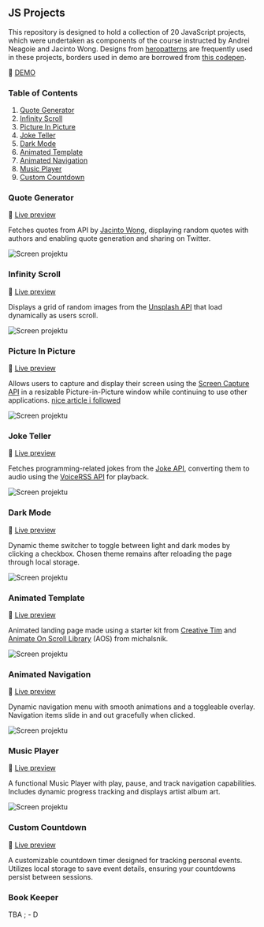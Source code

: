 ## JS Projects
This repository is designed to hold a collection of 20 JavaScript projects, which were undertaken as components of the course instructed by Andrei Neagoie and Jacinto Wong. Designs from [heropatterns](https://heropatterns.com) are frequently used in these projects, borders used in demo are borrowed from [this codepen](https://codepen.io/t_afif/pen/eYeqvMe).

:rocket: [DEMO](https://vermillion-puffpuff-312cf5.netlify.app)

### Table of Contents
1. [Quote Generator](#quote-generator)
2. [Infinity Scroll](#infinity-scroll)
3. [Picture In Picture](#picture-in-picture)
4. [Joke Teller](#joke-teller)
5. [Dark Mode](#dark-mode)
6. [Animated Template](#animated-template)
7. [Animated Navigation](#animated-navigation)
8. [Music Player](#music-player)
9. [Custom Countdown](#custom-countdown)


### Quote Generator

:rocket: [Live preview](https://vermillion-puffpuff-312cf5.netlify.app/01-quote-generator/)

Fetches quotes from API by [Jacinto Wong](https://github.com/JacintoDesign), displaying random quotes with authors and enabling quote generation and sharing on Twitter.

![Screen projektu](01-quote-generator/Quotes.png)

### Infinity Scroll

:rocket: [Live preview](https://vermillion-puffpuff-312cf5.netlify.app/02-infinity-scroll/)

Displays a grid of random images from the [Unsplash API](https://unsplash.com/developers) that load dynamically as users scroll.

![Screen projektu](02-infinity-scroll/InfinityScroll.png)

### Picture In Picture

:rocket: [Live preview](https://vermillion-puffpuff-312cf5.netlify.app/03-picture-in-picture/)

Allows users to capture and display their screen using the [Screen Capture API](https://developer.mozilla.org/en-US/docs/Web/API/Screen_Capture_API/Using_Screen_Capture) in a resizable Picture-in-Picture window while continuing to use other applications. [nice article i followed](https://css-tricks.com/an-introduction-to-the-picture-in-picture-web-api/)

![Screen projektu](03-picture-in-picture/PictureInPicture.png)

### Joke Teller

:rocket: [Live preview](https://vermillion-puffpuff-312cf5.netlify.app/04-joke-teller/)

Fetches programming-related jokes from the [Joke API](https://sv443.net/jokeapi/v2/), converting them to audio using the [VoiceRSS API](https://www.voicerss.org/api/) for playback.

![Screen projektu](04-joke-teller/JokesOnYou.png)

### Dark Mode

:rocket: [Live preview](https://vermillion-puffpuff-312cf5.netlify.app/05-light-dark-mode/)

Dynamic theme switcher to toggle between light and dark modes by clicking a checkbox. Chosen theme remains after reloading the page through local storage.

![Screen projektu](05-light-dark-mode/LightDarkMode.png)

### Animated Template

:rocket: [Live preview](https://vermillion-puffpuff-312cf5.netlify.app/06-animated-template/)

Animated landing page made using a starter kit from [Creative Tim](https://www.creative-tim.com/learning-lab/tailwind-starter-kit/landing) and [Animate On Scroll Library](https://github.com/michalsnik/aos) (AOS) from michalsnik.

![Screen projektu](06-animated-template/AnimatedTemplate.png)

### Animated Navigation

:rocket: [Live preview](https://vermillion-puffpuff-312cf5.netlify.app/07-animated-navigation/)

Dynamic navigation menu with smooth animations and a toggleable overlay. Navigation items slide in and out gracefully when clicked.

![Screen projektu](07-animated-navigation/AnimatedNavigation.png)

### Music Player

:rocket: [Live preview](https://vermillion-puffpuff-312cf5.netlify.app/08-music-player/)

A functional Music Player with play, pause, and track navigation capabilities. Includes dynamic progress tracking and displays artist album art.

![Screen projektu](08-music-player/MusicPlayer.png)

### Custom Countdown

:rocket: [Live preview](https://vermillion-puffpuff-312cf5.netlify.app/09-custom-countdown/)

A customizable countdown timer designed for tracking personal events. Utilizes local storage to save event details, ensuring your countdowns persist between sessions.

### Book Keeper

TBA ; - D
